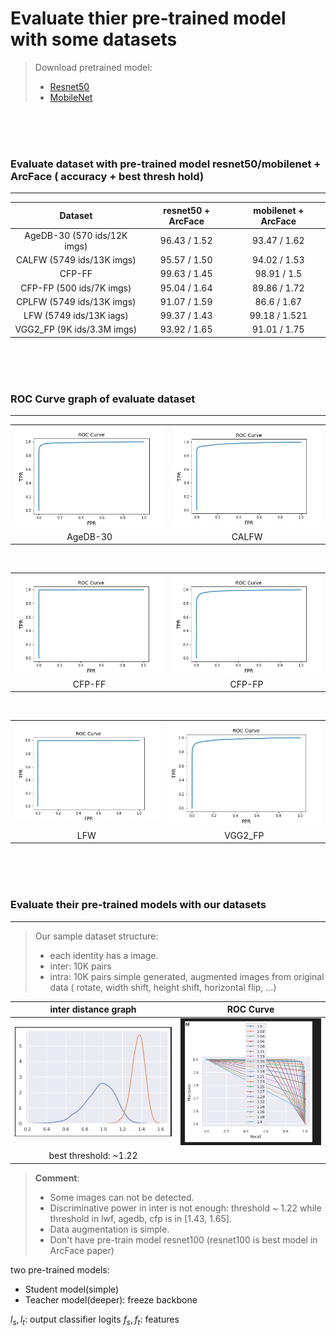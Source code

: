 
# Evaluate thier pre-trained model with some datasets
>Download pretrained model:
>- [Resnet50](https://onedrive.live.com/?authkey=%21AOw5TZL8cWlj10I&cid=CEC0E1F8F0542A13&id=CEC0E1F8F0542A13%21835&parId=root&action=defaultclick)
>- [MobileNet](https://onedrive.live.com/?cid=cec0e1f8f0542a13&id=CEC0E1F8F0542A13%21836&authkey=!AIweh1IfiuF9vm4)

<br /><br /><br />

### **Evaluate dataset with pre-trained model resnet50/mobilenet + ArcFace ( accuracy + best thresh hold)**  
****
|           Dataset           | resnet50 + ArcFace | mobilenet + ArcFace |
| :-------------------------: | :----------------: | :-----------------: |
| AgeDB-30 (570 ids/12K imgs) |    96.43 / 1.52    |    93.47 / 1.62     |
|  CALFW (5749 ids/13K imgs)  |    95.57 / 1.50    |    94.02 / 1.53     |
|           CFP-FF            |    99.63 / 1.45    |     98.91 / 1.5     |
|  CFP-FP (500 ids/7K imgs)   |    95.04 / 1.64    |    89.86 / 1.72     |
|  CPLFW (5749 ids/13K imgs)  |    91.07 / 1.59    |     86.6 / 1.67     |
|   LFW (5749 ids/13K iags)   |    99.37 / 1.43    |    99.18 / 1.521    |
| VGG2_FP (9K ids/3.3M imgs)  |    93.92 / 1.65    |    91.01 / 1.75     |

<br /><br /><br />

### **ROC Curve graph of evaluate dataset**
****
|                                       |                                 |
| :-----------------------------------: | :-----------------------------: |
| ![AgeDB-30](./ROC_curve/agedb_30.png) | ![CALFW](./ROC_curve/calfw.png) |
|               AgeDB-30                |              CALFW              |

<br />

|                                   |                                   |
| :-------------------------------: | :-------------------------------: |
| ![CFP-FF](./ROC_curve/cfp_ff.png) | ![CFP-FP](./ROC_curve/cfp_fp.png) |
|              CFP-FF               |              CFP-FP               |
<br />

|                             |                                     |
| :-------------------------: | :---------------------------------: |
| ![LFW](./ROC_curve/lfw.png) | ![VGG2_FP](./ROC_curve/vgg2_fp.png) |
|             LFW             |               VGG2_FP               |

<br /><br /><br />

### **Evaluate their pre-trained models with our datasets**
****
> Our sample dataset structure:
> - each identity has a image.
> - inter: 10K pairs 
> - intra: 10K pairs simple generated, augmented images from original data ( rotate, width shift, height shift, horizontal flip, ...)

|           inter distance graph            |           ROC Curve            |
| :---------------------------------------: | :----------------------------: |
| ![](./ROC_curve/inter_intra_distance.png) | ![](./ROC_curve/roc_curve.png) |
|           best threshold: ~1.22           |                                |


>**Comment**:
>- Some images can not be detected.
>- Discriminative power in inter is not enough: threshold ~ 1.22 while threshold in lwf, agedb, cfp is in [1.43, 1.65]. 
>- Data augmentation is simple.
>- Don't have pre-train model resnet100 (resnet100 is best model in ArcFace paper)


two pre-trained models:

- Student model(simple)
- Teacher model(deeper): freeze backbone
  
$l_s, l_t$: output classifier logits
$f_s, f_t$: features

